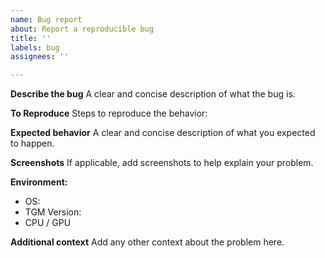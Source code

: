 ```yaml
---
name: Bug report
about: Report a reproducible bug
title: ''
labels: bug
assignees: ''

---
```


**Describe the bug**
A clear and concise description of what the bug is.

**To Reproduce**
Steps to reproduce the behavior:

**Expected behavior**
A clear and concise description of what you expected to happen.

**Screenshots**
If applicable, add screenshots to help explain your problem.

**Environment:**
 - OS:
 - TGM Version:
 - CPU / GPU

**Additional context**
Add any other context about the problem here.
